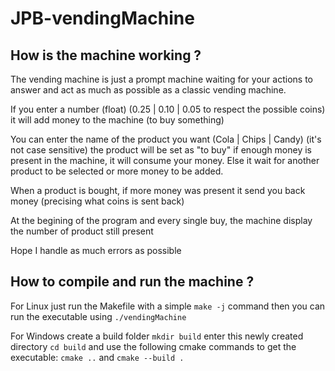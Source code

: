 # JPB-vendingMachine

## How is the machine working ?

The vending machine is just a prompt machine waiting for your actions to answer and act as much as possible as a classic vending machine.

If you enter a number (float) (0.25 | 0.10 | 0.05 to respect the possible coins) it will add money to the machine (to buy something)

You can enter the name of the product you want (Cola | Chips | Candy) (it's not case sensitive) the product will be set as "to buy" if enough money is present in the machine, it will consume your money. Else it wait for another product to be selected or more money to be added.

When a product is bought, if more money was present it send you back money (precising what coins is sent back)

At the begining of the program and every single buy, the machine display the number of product still present

Hope I handle as much errors as possible

## How to compile and run the machine ?

For Linux just run the Makefile with a simple `make -j` command then you can run the executable using `./vendingMachine`


For Windows create a build folder `mkdir build` enter this newly created directory `cd build` and use the following cmake commands to get the executable:
`cmake ..` and `cmake --build .`

